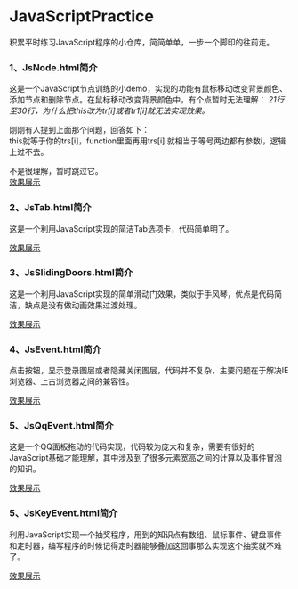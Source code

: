 # JavaScriptPractice
积累平时练习JavaScript程序的小仓库，简简单单，一步一个脚印的往前走。

### 1、JsNode.html简介
这是一个JavaScript节点训练的小demo，实现的功能有鼠标移动改变背景颜色、添加节点和删除节点。在鼠标移动改变背景颜色中，有个点暂时无法理解：
*21行至30行，为什么把this改为tr[i]或者tr1[i]就无法实现效果。*<br />

刚刚有人提到上面那个问题，回答如下：<br />
this就等于你的trs[i]，function里面再用trs[i]  就相当于等号两边都有参数i，逻辑上过不去。<br />

不是很理解，暂时跳过它。<br />
[效果展示](https://cruxf.github.io/JavaScriptPractice/JsNode.html)

### 2、JsTab.html简介
这是一个利用JavaScript实现的简洁Tab选项卡，代码简单明了。

[效果展示](https://cruxf.github.io/JavaScriptPractice/JsTab.html)

### 3、JsSlidingDoors.html简介
这是一个利用JavaScript实现的简单滑动门效果，类似于手风琴，优点是代码简洁，缺点是没有做动画效果过渡处理。

[效果展示](https://cruxf.github.io/JavaScriptPractice/JsSlidingDoors.html)

### 4、JsEvent.html简介
点击按钮，显示登录图层或者隐藏关闭图层，代码并不复杂，主要问题在于解决IE浏览器、上古浏览器之间的兼容性。

[效果展示](https://cruxf.github.io/JavaScriptPractice/JsEvent.html)

### 5、JsQqEvent.html简介
这是一个QQ面板拖动的代码实现，代码较为庞大和复杂，需要有很好的JavaScript基础才能理解，其中涉及到了很多元素宽高之间的计算以及事件冒泡的知识。

[效果展示](https://cruxf.github.io/JavaScriptPractice/JsQqEvent.html)

### 5、JsKeyEvent.html简介
利用JavaScript实现一个抽奖程序，用到的知识点有数组、鼠标事件、键盘事件和定时器，编写程序的时候记得定时器能够叠加这回事那么实现这个抽奖就不难了。

[效果展示](https://cruxf.github.io/JavaScriptPractice/JsKeyEvent.html)
